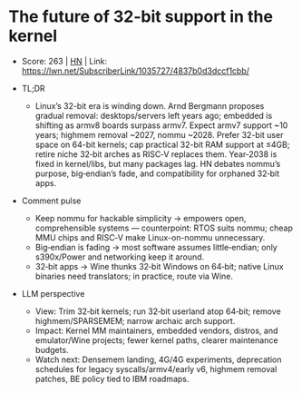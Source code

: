 # The future of 32-bit support in the kernel

- Score: 263 | [HN](https://news.ycombinator.com/item?id=45095475) | Link: https://lwn.net/SubscriberLink/1035727/4837b0d3dccf1cbb/

- TL;DR
  - Linux’s 32-bit era is winding down. Arnd Bergmann proposes gradual removal: desktops/servers left years ago; embedded is shifting as armv8 boards surpass armv7. Expect armv7 support ~10 years; highmem removal ~2027, nommu ~2028. Prefer 32-bit user space on 64-bit kernels; cap practical 32-bit RAM support at ≤4GB; retire niche 32‑bit arches as RISC‑V replaces them. Year‑2038 is fixed in kernel/libs, but many packages lag. HN debates nommu’s purpose, big‑endian’s fade, and compatibility for orphaned 32‑bit apps.

- Comment pulse
  - Keep nommu for hackable simplicity → empowers open, comprehensible systems — counterpoint: RTOS suits nommu; cheap MMU chips and RISC‑V make Linux-on-nommu unnecessary.
  - Big‑endian is fading → most software assumes little‑endian; only s390x/Power and networking keep it around.
  - 32‑bit apps → Wine thunks 32‑bit Windows on 64‑bit; native Linux binaries need translators; in practice, route via Wine.

- LLM perspective
  - View: Trim 32‑bit kernels; run 32‑bit userland atop 64‑bit; remove highmem/SPARSEMEM; narrow archaic arch support.
  - Impact: Kernel MM maintainers, embedded vendors, distros, and emulator/Wine projects; fewer kernel paths, clearer maintenance budgets.
  - Watch next: Densemem landing, 4G/4G experiments, deprecation schedules for legacy syscalls/armv4/early v6, highmem removal patches, BE policy tied to IBM roadmaps.
